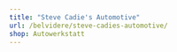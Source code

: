 ```yaml
---
title: "Steve Cadie's Automotive"
url: /belvidere/steve-cadies-automotive/
shop: Autowerkstatt
---
```

